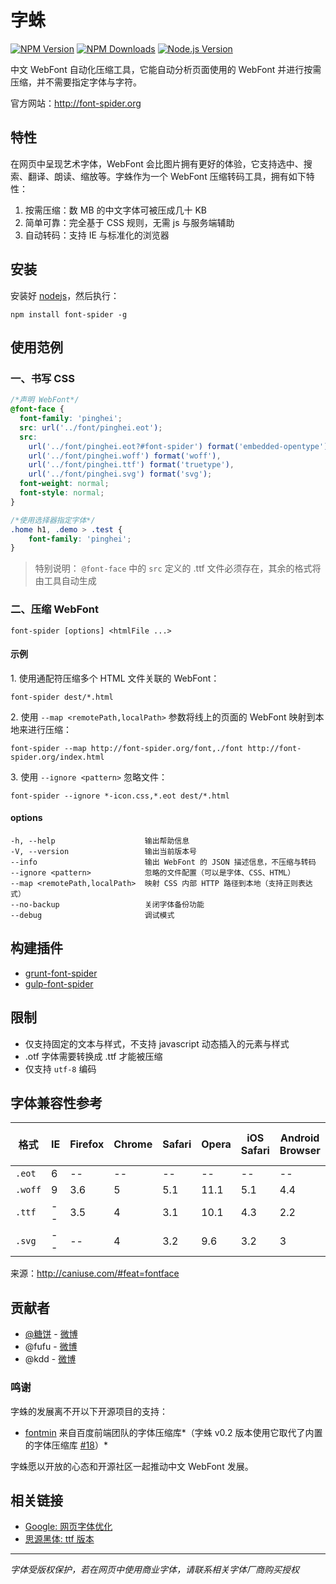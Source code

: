 # 字蛛

[][node-version-url][![NPM Version][npm-image]][npm-url] [![NPM Downloads][downloads-image]][downloads-url] [![Node.js Version][node-version-image]][node-version-url]

中文 WebFont 自动化压缩工具，它能自动分析页面使用的 WebFont 并进行按需压缩，并不需要指定字体与字符。

官方网站：<http://font-spider.org>

## 特性

在网页中呈现艺术字体，WebFont 会比图片拥有更好的体验，它支持选中、搜索、翻译、朗读、缩放等。字蛛作为一个 WebFont 压缩转码工具，拥有如下特性：

1. 按需压缩：数 MB 的中文字体可被压成几十 KB
2. 简单可靠：完全基于 CSS 规则，无需 js 与服务端辅助
3. 自动转码：支持 IE 与标准化的浏览器

## 安装

安装好 [nodejs](http://nodejs.org)，然后执行：

``` shell
npm install font-spider -g
```

## 使用范例

### 一、书写 CSS

``` css
/*声明 WebFont*/
@font-face {
  font-family: 'pinghei';
  src: url('../font/pinghei.eot');
  src:
    url('../font/pinghei.eot?#font-spider') format('embedded-opentype'),
    url('../font/pinghei.woff') format('woff'),
    url('../font/pinghei.ttf') format('truetype'),
    url('../font/pinghei.svg') format('svg');
  font-weight: normal;
  font-style: normal;
}

/*使用选择器指定字体*/
.home h1, .demo > .test {
    font-family: 'pinghei';
}
```

> 特别说明： `@font-face` 中的 `src` 定义的 .ttf 文件必须存在，其余的格式将由工具自动生成

### 二、压缩 WebFont

``` shell
font-spider [options] <htmlFile ...>
```

#### 示例

1\. 使用通配符压缩多个 HTML 文件关联的 WebFont：

``` shell
font-spider dest/*.html
```

2\. 使用 `--map <remotePath,localPath>` 参数将线上的页面的 WebFont 映射到本地来进行压缩：

``` shell
font-spider --map http://font-spider.org/font,./font http://font-spider.org/index.html
```

3\. 使用 `--ignore <pattern>` 忽略文件：

``` shell
font-spider --ignore *-icon.css,*.eot dest/*.html
```

#### options

``` shell
-h, --help                    输出帮助信息
-V, --version                 输出当前版本号
--info                        输出 WebFont 的 JSON 描述信息，不压缩与转码
--ignore <pattern>            忽略的文件配置（可以是字体、CSS、HTML）
--map <remotePath,localPath>  映射 CSS 内部 HTTP 路径到本地（支持正则表达式）
--no-backup                   关闭字体备份功能
--debug                       调试模式
```

## 构建插件

- [grunt-font-spider](https://github.com/aui/grunt-font-spider)
- [gulp-font-spider](https://github.com/aui/gulp-font-spider)

## 限制

- 仅支持固定的文本与样式，不支持 javascript 动态插入的元素与样式
- .otf 字体需要转换成 .ttf 才能被压缩
- 仅支持 `utf-8` 编码

## 字体兼容性参考

| 格式      | IE   | Firefox | Chrome | Safari | Opera | iOS Safari | Android Browser | Chrome for Android | 
| ------- | ---- | ------- | ------ | ------ | ----- | ---------- | --------------- | ------------------ | 
| `.eot`  | 6    | --      | --     | --     | --    | --         | --              | --                 | 
| `.woff` | 9    | 3.6     | 5      | 5.1    | 11.1  | 5.1        | 4.4             | 36                 | 
| `.ttf`  | --   | 3.5     | 4      | 3.1    | 10.1  | 4.3        | 2.2             | 36                 | 
| `.svg`  | --   | --      | 4      | 3.2    | 9.6   | 3.2        | 3               | 36                 | 

来源：<http://caniuse.com/#feat=fontface>

## 贡献者

- [@糖饼](https://github.com/aui) - [微博](http://www.weibo.com/planeart)
- @fufu  - [微博](http://www.weibo.com/u/1715968673)
- @kdd - [微博](http://www.weibo.com/kddie)

### 鸣谢

字蛛的发展离不开以下开源项目的支持：

- [fontmin](https://github.com/ecomfe/fontmin) 来自百度前端团队的字体压缩库*（字蛛 v0.2 版本使用它取代了内置的字体压缩库 [#18](https://github.com/aui/font-spider/issues/18)）*

字蛛愿以开放的心态和开源社区一起推动中文 WebFont 发展。

## 相关链接

- [Google: 网页字体优化](https://developers.google.com/web/fundamentals/performance/optimizing-content-efficiency/webfont-optimization?hl=zh-cn)
- [思源黑体: ttf 版本](https://github.com/akiratw/kaigen-gothic/releases)

------

*字体受版权保护，若在网页中使用商业字体，请联系相关字体厂商购买授权*

[npm-image]: https://img.shields.io/npm/v/font-spider.svg
[npm-url]: https://npmjs.org/package/font-spider
[node-version-image]: https://img.shields.io/node/v/font-spider.svg
[node-version-url]: http://nodejs.org/download/
[downloads-image]: https://img.shields.io/npm/dm/font-spider.svg
[downloads-url]: https://npmjs.org/package/font-spider